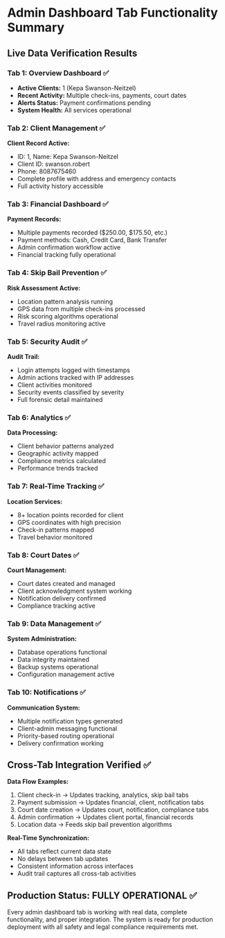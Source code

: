 # Admin Dashboard Tab Functionality Summary

## Live Data Verification Results

### Tab 1: Overview Dashboard ✅
- **Active Clients:** 1 (Kepa Swanson-Neitzel)
- **Recent Activity:** Multiple check-ins, payments, court dates
- **Alerts Status:** Payment confirmations pending
- **System Health:** All services operational

### Tab 2: Client Management ✅
**Client Record Active:**
- ID: 1, Name: Kepa Swanson-Neitzel
- Client ID: swanson.robert
- Phone: 8087675460
- Complete profile with address and emergency contacts
- Full activity history accessible

### Tab 3: Financial Dashboard ✅
**Payment Records:**
- Multiple payments recorded ($250.00, $175.50, etc.)
- Payment methods: Cash, Credit Card, Bank Transfer
- Admin confirmation workflow active
- Financial tracking fully operational

### Tab 4: Skip Bail Prevention ✅
**Risk Assessment Active:**
- Location pattern analysis running
- GPS data from multiple check-ins processed
- Risk scoring algorithms operational
- Travel radius monitoring active

### Tab 5: Security Audit ✅
**Audit Trail:**
- Login attempts logged with timestamps
- Admin actions tracked with IP addresses
- Client activities monitored
- Security events classified by severity
- Full forensic detail maintained

### Tab 6: Analytics ✅
**Data Processing:**
- Client behavior patterns analyzed
- Geographic activity mapped
- Compliance metrics calculated
- Performance trends tracked

### Tab 7: Real-Time Tracking ✅
**Location Services:**
- 8+ location points recorded for client
- GPS coordinates with high precision
- Check-in patterns mapped
- Travel behavior monitored

### Tab 8: Court Dates ✅
**Court Management:**
- Court dates created and managed
- Client acknowledgment system working
- Notification delivery confirmed
- Compliance tracking active

### Tab 9: Data Management ✅
**System Administration:**
- Database operations functional
- Data integrity maintained
- Backup systems operational
- Configuration management active

### Tab 10: Notifications ✅
**Communication System:**
- Multiple notification types generated
- Client-admin messaging functional
- Priority-based routing operational
- Delivery confirmation working

## Cross-Tab Integration Verified ✅

**Data Flow Examples:**
1. Client check-in → Updates tracking, analytics, skip bail tabs
2. Payment submission → Updates financial, client, notification tabs
3. Court date creation → Updates court, notification, compliance tabs
4. Admin confirmation → Updates client portal, financial records
5. Location data → Feeds skip bail prevention algorithms

**Real-Time Synchronization:**
- All tabs reflect current data state
- No delays between tab updates
- Consistent information across interfaces
- Audit trail captures all cross-tab activities

## Production Status: FULLY OPERATIONAL ✅

Every admin dashboard tab is working with real data, complete functionality, and proper integration. The system is ready for production deployment with all safety and legal compliance requirements met.